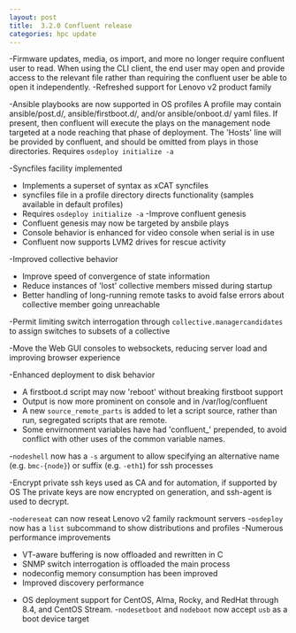 ```yaml
---
layout: post
title:  3.2.0 Confluent release
categories: hpc update
---
```

-Firmware updates, media, os import, and more no longer require confluent user to read.
  When using the CLI client, the end user may open and provide access to
  the relevant file rather than requiring the confluent user be able to open
  it independently.
-Refreshed support for Lenovo v2 product family

-Ansible playbooks are now supported in OS profiles
  A profile may contain ansible/post.d/, ansible/firstboot.d/, and/or ansible/onboot.d/ yaml files. If present,
  then confluent will execute the plays on the management node targeted at a node reaching
  that phase of deployment. The 'Hosts' line will be provided by confluent, and should be
  omitted from plays in those directories.  Requires `osdeploy initialize -a`

-Syncfiles facility implemented
  * Implements a superset of syntax as xCAT syncfiles
  * syncfiles file in a profile directory directs functionality (samples available in default profiles)
  * Requires `osdeploy initialize -a`
-Improve confluent genesis
  * Confluent genesis may now be targeted by ansbile plays
  * Console behavior is enhanced for video console when serial is in use
  * Confluent now supports LVM2 drives for rescue activity

-Improved collective behavior
  * Improve speed of convergence of state information
  * Reduce instances of 'lost' collective members missed during startup
  * Better handling of long-running remote tasks to avoid false errors about collective member going unreachable

-Permit limiting switch interrogation through `collective.managercandidates` to assign switches to subsets of a collective

-Move the Web GUI consoles to websockets, reducing server load and improving browser experience

-Enhanced deployment to disk behavior
  * A firstboot.d script may now 'reboot' without breaking firstboot support
  * Output is now more prominent on console and in /var/log/confluent
  * A new `source_remote_parts` is added to let a script source, rather than run, segregated scripts that are remote.
  * Some envirnonment variables have had 'confluent_' prepended, to avoid conflict with other uses of the common variable names.

-`nodeshell` now has a `-s` argument to allow specifying an alternative name (e.g. `bmc-{node}`) or suffix (e.g. `-eth1`) for ssh processes

-Encrypt private ssh keys used as CA and for automation, if supported by OS
  The private keys are now encrypted on generation, and ssh-agent is used
  to decrypt.

-`nodereseat` can now reseat Lenovo v2 family rackmount servers
-`osdeploy` now has a `list` subcommand to show distributions and profiles
-Numerous performance improvements
  * VT-aware buffering is now offloaded and rewritten in C
  * SNMP switch interrogation is offloaded the main process
  * nodeconfig memory consumption has been improved
  * Improved discovery performance
- OS deployment support for CentOS, Alma, Rocky, and RedHat through 8.4, and CentOS Stream.
-`nodesetboot` and `nodeboot` now accept `usb` as a boot device target


